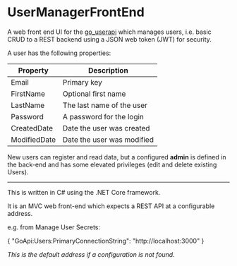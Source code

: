 # UserManagerFrontEnd
A web front end UI for the [go_userapi](../../../go_userapi) which manages users, i.e. basic CRUD to a REST backend using a JSON web token (JWT) for security. 

A user has the following properties:

|Property|Description|
|---|---|
|Email|Primary key|
|FirstName|Optional first name|
|LastName|The last name of the user|
|Password|A password for the login|
|CreatedDate|Date the user was created|
|ModifiedDate|Date the user was modified|

New users can register and read data, but a configured **admin** is defined in the back-end and has some elevated privileges (edit and delete existing Users).

---

This is written in C# using the .NET Core framework.

It is an MVC web front-end which expects a REST API at a configurable address.

e.g. from Manage User Secrets:

{
    "GoApi:Users:PrimaryConnectionString": "http://localhost:3000"
}

<i>This is the default address if a configuration is not found.</i>
